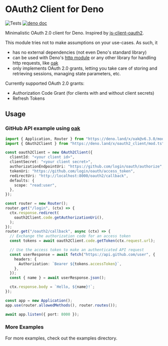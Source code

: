 # OAuth2 Client for Deno

![Tests](https://github.com/cmd-johnson/deno-oauth2-client/workflows/Tests/badge.svg)
[![deno doc](https://doc.deno.land/badge.svg)](https://doc.deno.land/https/raw.githubusercontent.com/cmd-johnson/deno-oauth2-client/master/mod.ts)

Minimalistic OAuth 2.0 client for Deno.
Inspired by [js-client-oauth2](https://github.com/mulesoft/js-client-oauth2/).

This module tries not to make assumptions on your use-cases.
As such, it
- has no external dependencies (not even Deno's standard library)
- can be used with Deno's [http module](https://deno.land/std@0.71.0/http) or any other library for handling http requests, like [oak](https://deno.land/x/oak)
- only implements OAuth 2.0 grants, letting you take care of storing and retrieving sessions, managing state parameters, etc.

Currently supported OAuth 2.0 grants:
- Authorization Code Grant (for clients with and without client secrets)
- Refresh Tokens

## Usage

### GitHub API example using [oak](https://deno.land/x/oak)

```ts
import { Application, Router } from "https://deno.land/x/oak@v6.3.0/mod.ts";
import { OAuth2Client } from "https://deno.land/x/oauth2_client/mod.ts";

const oauth2Client = new OAuth2Client({
  clientId: "<your client id>",
  clientSecret: "<your client secret>",
  authorizationEndpointUri: "https://github.com/login/oauth/authorize",
  tokenUri: "https://github.com/login/oauth/access_token",
  redirectUri: "http://localhost:8000/oauth2/callback",
  defaults: {
    scope: "read:user",
  },
});

const router = new Router();
router.get("/login", (ctx) => {
  ctx.response.redirect(
    oauth2Client.code.getAuthorizationUri(),
  );
});
router.get("/oauth2/callback", async (ctx) => {
  // Exchange the authorization code for an access token
  const tokens = await oauth2Client.code.getToken(ctx.request.url);

  // Use the access token to make an authenticated API request
  const userResponse = await fetch("https://api.github.com/user", {
    headers: {
      Authorization: `Bearer ${tokens.accessToken}`,
    },
  });
  const { name } = await userResponse.json();

  ctx.response.body = `Hello, ${name}!`;
});

const app = new Application();
app.use(router.allowedMethods(), router.routes());

await app.listen({ port: 8000 });
```

### More Examples

For more examples, check out the examples directory.
